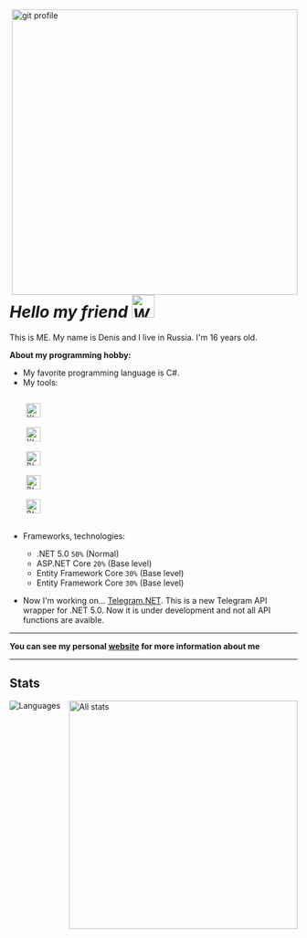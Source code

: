 <img align="right" src="https://user-images.githubusercontent.com/69825463/129925580-d779c7f1-c37e-4240-8db5-c28753955585.gif" alt="git profile" width="500"/>
<p align="left">
  <h1><i><b> Hello my friend <img src="https://media.giphy.com/media/kGFwP6QOoz5PcMxR5O/giphy.gif" alt="Would you like a coctail?" width="40"/> </b></i></h1>
  
  
  This is ME. My name is Denis and I live in Russia. I'm 16 years old. 

  **About my programming hobby:**

  * My favorite programming language is C#.
  * My tools: 
  <code>
    <img alt="Visual Studio" src="https://upload.wikimedia.org/wikipedia/commons/5/59/Visual_Studio_Icon_2019.svg" width="25"/>
  </code>

  <code>
    <img alt="Visual Studio Code" src="https://upload.wikimedia.org/wikipedia/commons/9/9a/Visual_Studio_Code_1.35_icon.svg" width="25"/>
  </code>

  <code>
    <img alt="Rider" src="https://resources.jetbrains.com/storage/products/company/brand/logos/Rider_icon.svg" width="25"/>
  </code>

  <code>
    <img alt="Rider" src="https://resources.jetbrains.com/storage/products/company/brand/logos/WebStorm_icon.svg" width="25"/>
  </code>

  <code>
    <img alt="Rider" src="https://resources.jetbrains.com/storage/products/company/brand/logos/PyCharm_icon.svg" width="25"/>
  </code>
  
  * Frameworks, technologies:
  
    - .NET 5.0 `50%` (Normal)
    - ASP.NET Core `20%` (Base level)
    - Entity Framework Core `30%` (Base level)
    - Entity Framework Core `30%` (Base level)
  
  
  * Now I'm working on...
  [Telegram.NET](https://github.com/DenVot/Telegram.NET).
  This is a new Telegram API wrapper for .NET 5.0.
  Now it is under development and not all API functions are avaible.
  
  ---
  
  <b>You can see my personal [website](https://denvot.github.io/AboutMe/) for more information about me</b>
  
  ---
  ## Stats
  
  <img align="left" alt="Languages" src="https://github-readme-stats.vercel.app/api/top-langs?username=denvot&show_icons=true&locale=en&layout=compact&theme=dark"/>
  <img align="right" alt="All stats" src="https://github-readme-stats.vercel.app/api?username=denvot&show_icons=true&locale=en&theme=dark" width="400"/>
</p>
